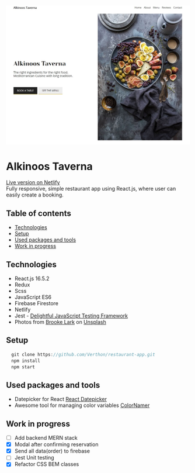 ![Alkinoos Taverna desktop homescreen](src/images/screenshot.jpg)

# Alkinoos Taverna
[Live version on Netlify](https://alkinoos-taverna.netlify.com/ "Live version on Netlify")  
Fully responsive, simple restaurant app using React.js, where user can easily create a booking.

## Table of contents
* [Technologies](#technologies)
* [Setup](#setup)
* [Used packages and tools](#used-packages-and-tools)
* [Work in progress](#work-in-progress)


## Technologies

- React.js 16.5.2
- Redux
- Scss
- JavaScript ES6
- Firebase Firestore
- Netlify
- Jest - [Delightful JavaScript Testing Framework](https://jestjs.io/)
- Photos from [Brooke Lark](http://brookelark.com/) on [Unsplash](https://unsplash.com/@brookelark)


## Setup

```javascript
  git clone https://github.com/Verthon/restaurant-app.git
  npm install
  npm start
```

## Used packages and tools

- Datepicker for React [React Datepicker](https://github.com/Hacker0x01/react-datepicker)
- Awesome tool for managing color variables [ColorNamer](https://colornamer.netlify.com/)


## Work in progress

- [ ] Add backend MERN stack
- [x] Modal after confirming reservation
- [x] Send all data(order) to firebase
- [ ] Jest Unit testing
- [x] Refactor CSS BEM classes